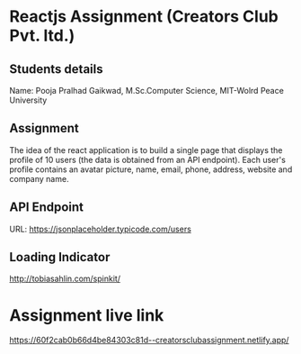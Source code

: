 # Reactjs Assignment (Creators Club Pvt. ltd.)
## Students details
Name: Pooja Pralhad Gaikwad,
M.Sc.Computer Science,
MIT-Wolrd Peace University

## Assignment
The idea of the react application is to build a single page that displays the profile of 10 users (the data is obtained from an API endpoint). Each user's profile contains an avatar picture, name, email, phone, address, website and company name.

## API Endpoint
URL: https://jsonplaceholder.typicode.com/users

## Loading Indicator
http://tobiasahlin.com/spinkit/

# Assignment live link
https://60f2cab0b66d4be84303c81d--creatorsclubassignment.netlify.app/
